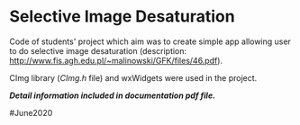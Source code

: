 # Selective Image Desaturation

Code of students' project which aim was to create simple app allowing user to do selective image desaturation (description: http://www.fis.agh.edu.pl/~malinowski/GFK/files/46.pdf).

CImg library (*CImg.h* file) and wxWidgets were used in the project.

***Detail information included in documentation pdf file.***

#June2020
